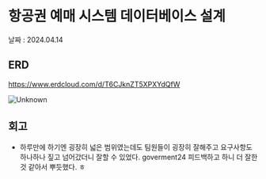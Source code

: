 # 항공권 예매 시스템 데이터베이스 설계 
날짜 : 2024.04.14

## ERD 
https://www.erdcloud.com/d/T6CJknZT5XPXYdQfW

![Unknown](https://github.com/zaysverse/nhn/assets/90399537/4005acd2-93fd-4ac1-81cc-805a9ddad666)


## 회고
- 하루만에 하기엔 굉장히 넓은 범위였는데도 팀원들이 굉장히 잘해주고 요구사항도 하나하나 짚고 넘어갔더니 잘할 수 있었다. goverment24 피드백하고 하니 더 잘한 것 같아서 뿌듯했다. ㅎ
